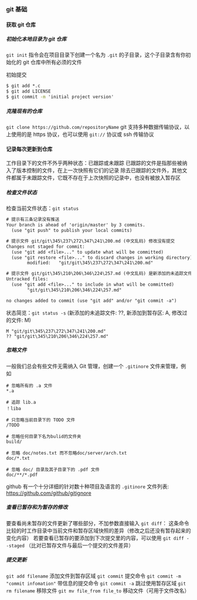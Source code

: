 ### git 基础

#### 获取 git 仓库

##### 初始化本地目录为 git 仓库

`git init` 指令会在项目目录下创建一个名为 `.git` 的子目录，这个子目录含有你初始化的 git 仓库中所有必须的文件

初始提交

```cmd
$ git add *.c
$ git add LICENSE
$ git commit -m 'initial project version'
```

##### 克隆现有的仓库

`git clone https://github.com/repositoryName`
git 支持多种数据传输协议，以上使用的是 https 协议，也可以使用 `git://` 协议或 ssh 传输协议

#### 记录每次更新到仓库

工作目录下的文件不外乎两种状态：已跟踪或未跟踪
已跟踪的文件是指那些被纳入了版本控制的文件，在上一次快照有它们的记录
除去已跟踪的文件外，其他文件都属于未跟踪文件，它既不存在于上次快照的记录中，也没有被放入暂存区

##### 检查文件状态

检查当前文件状态：`git status`

```txt
# 提示有三条记录没有推送
Your branch is ahead of 'origin/master' by 3 commits.
  (use "git push" to publish your local commits)

# 提示文件 git/git\345\237\272\347\241\200.md (中文乱码) 修改没有提交
Changes not staged for commit:
  (use "git add <file>..." to update what will be committed)
  (use "git restore <file>..." to discard changes in working directory)
        modified:   "git/git\345\237\272\347\241\200.md"

# 提示文件 git/git\345\210\206\346\224\257.md (中文乱码) 是新添加的未追踪文件
Untracked files:
  (use "git add <file>..." to include in what will be committed)
        "git/git\345\210\206\346\224\257.md"

no changes added to commit (use "git add" and/or "git commit -a")
```

状态简览：`git status -s` (新添加的未追踪文件: ??, 新添加到暂存区: A, 修改过的文件: M)

```text
M "git/git\345\237\272\347\241\200.md"
?? "git/git\345\210\206\346\224\257.md"
```

##### 忽略文件

一般我们总会有些文件无需纳入 Git 管理，创建一个 `.gitinore` 文件来管理，例如

```text
# 忽略所有的 .a 文件
*.a

# 追踪 lib.a
！liba

# 只忽略当前目录下的 TODO 文件
/TODO

# 忽略任何目录下名为bulid的文件夹
build/

# 忽略 doc/notes.txt 而不忽略doc/server/arch.txt
doc/*.txt

# 忽略 doc/ 目录及其子目录下的 .pdf 文件
doc/**/*.pdf
```

github 有一个十分详细的针对数十种项目及语言的 `.gitinore` 文件列表:
https://github.com/github/gitignore

##### 查看已暂存和为暂存的修改
要查看尚未暂存的文件更新了哪些部分，不加参数直接输入 `git diff`：
这条命令比较的时工作目录中当前文件和暂存区域快照的差异（修改之后还没有暂存起来的变化内容）
若要查看已暂存的要添加到下次提交里的内容，可以使用 `git diff --staged` （比对已暂存文件与最后一个提交的文件差异）

##### 提交更新
`git add filename` 添加文件到暂存区域
`git commit` 提交命令
`git commit -m "commit infomation"` 带信息的提交命令
`git commit -a` 跳过使用暂存区域
`git rm filename` 移除文件
`git mv file_from file_to` 移动文件（可用于文件改名）